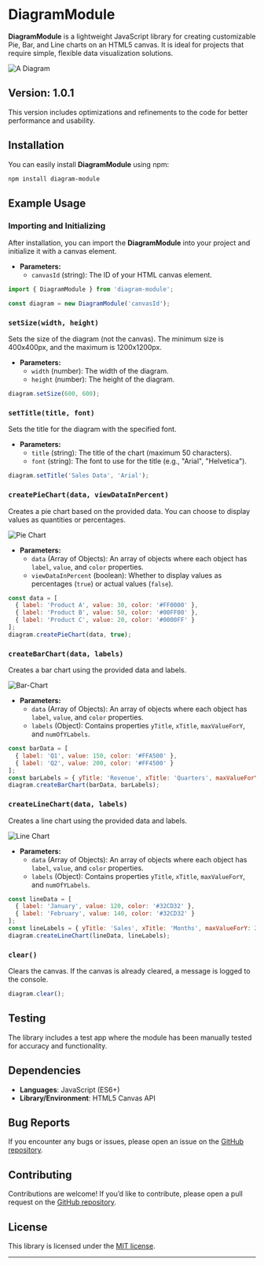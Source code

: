 # DiagramModule

**DiagramModule** is a lightweight JavaScript library for creating customizable Pie, Bar, and Line charts on an HTML5 canvas. It is ideal for projects that require simple, flexible data visualization solutions.

![A Diagram](./images/bar-chart-2.png)

## Version: 1.0.1
This version includes optimizations and refinements to the code for better performance and usability.

## Installation

You can easily install **DiagramModule** using npm:

```bash
npm install diagram-module
```

## Example Usage

### Importing and Initializing

After installation, you can import the **DiagramModule** into your project and initialize it with a canvas element.

- **Parameters:**
  - `canvasId` (string): The ID of your HTML canvas element.

```javascript
import { DiagramModule } from 'diagram-module';

const diagram = new DiagramModule('canvasId');
```

### `setSize(width, height)`

Sets the size of the diagram (not the canvas). The minimum size is 400x400px, and the maximum is 1200x1200px.

- **Parameters:**
  - `width` (number): The width of the diagram.
  - `height` (number): The height of the diagram.

```javascript
diagram.setSize(600, 600);
```

### `setTitle(title, font)`

Sets the title for the diagram with the specified font.

- **Parameters:**
  - `title` (string): The title of the chart (maximum 50 characters).
  - `font` (string): The font to use for the title (e.g., "Arial", "Helvetica").

```javascript
diagram.setTitle('Sales Data', 'Arial');
```

### `createPieChart(data, viewDataInPercent)`

Creates a pie chart based on the provided data. You can choose to display values as quantities or percentages.

![Pie Chart](./images/pie-chart.png)

- **Parameters:**
  - `data` (Array of Objects): An array of objects where each object has `label`, `value`, and `color` properties.
  - `viewDataInPercent` (boolean): Whether to display values as percentages (`true`) or actual values (`false`).

```javascript
const data = [
  { label: 'Product A', value: 30, color: '#FF0000' },
  { label: 'Product B', value: 50, color: '#00FF00' },
  { label: 'Product C', value: 20, color: '#0000FF' }
];
diagram.createPieChart(data, true);
```


### `createBarChart(data, labels)`

Creates a bar chart using the provided data and labels.

![Bar-Chart](./images/bar-chart.png)

- **Parameters:**
  - `data` (Array of Objects): An array of objects where each object has `label`, `value`, and `color` properties.
  - `labels` (Object): Contains properties `yTitle`, `xTitle`, `maxValueForY`, and `numOfYLabels`.

```javascript
const barData = [
  { label: 'Q1', value: 150, color: '#FFA500' },
  { label: 'Q2', value: 200, color: '#FF4500' }
];
const barLabels = { yTitle: 'Revenue', xTitle: 'Quarters', maxValueForY: 250, numOfYLabels: 5 };
diagram.createBarChart(barData, barLabels);
```

### `createLineChart(data, labels)`

Creates a line chart using the provided data and labels.

![Line Chart](./images/line-chart.png)

- **Parameters:**
  - `data` (Array of Objects): An array of objects where each object has `label`, `value`, and `color` properties.
  - `labels` (Object): Contains properties `yTitle`, `xTitle`, `maxValueForY`, and `numOfYLabels`.

```javascript
const lineData = [
  { label: 'January', value: 120, color: '#32CD32' },
  { label: 'February', value: 140, color: '#32CD32' }
];
const lineLabels = { yTitle: 'Sales', xTitle: 'Months', maxValueForY: 200, numOfYLabels: 4 };
diagram.createLineChart(lineData, lineLabels);
```

### `clear()`

Clears the canvas. If the canvas is already cleared, a message is logged to the console.

```javascript
diagram.clear();
```

## Testing

The library includes a test app where the module has been manually tested for accuracy and functionality.

## Dependencies

- **Languages**: JavaScript (ES6+)
- **Library/Environment**: HTML5 Canvas API

## Bug Reports

If you encounter any bugs or issues, please open an issue on the [GitHub repository](https://github.com/yourusername/diagram-module).

## Contributing

Contributions are welcome! If you’d like to contribute, please open a pull request on the [GitHub repository](https://github.com/yourusername/diagram-module).

## License

This library is licensed under the [MIT license](https://opensource.org/licenses/MIT).

---


